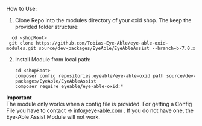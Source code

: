 How to Use: 
1. Clone Repo into the modules directory of your oxid shop. The keep the provided folder structure:
 ```
   cd <shopRoot>
  git clone https://github.com/Tobias-Eye-Able/eye-able-oxid-modules.git source/dev-packages/EyeAble/EyeAbleAssist --branch=b-7.0.x
```
2. Install Module from local path:
     ```
   cd <shopRoot>
     composer config repositories.eyeable/eye-able-oxid path source/dev-packages/EyeAble/EyeAbleAssist
     composer require eyeable/eye-able-oxid:*
     ```
**Important** <br> 
The module only works when a config file is provided. For getting a Config File you have to contact -> info@eye-able.com . If you do not have one, the Eye-Able Assist Module will not work.
   
